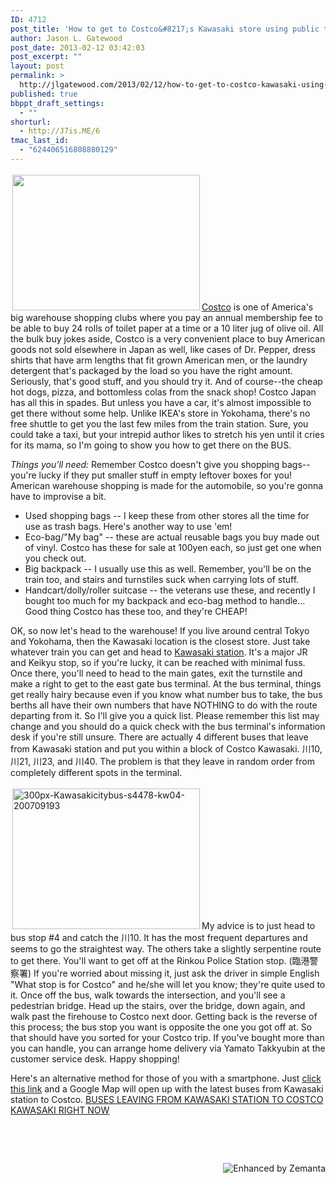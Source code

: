 ```yaml
---
ID: 4712
post_title: 'How to get to Costco&#8217;s Kawasaki store using public transport'
author: Jason L. Gatewood
post_date: 2013-02-12 03:42:03
post_excerpt: ""
layout: post
permalink: >
  http://jlgatewood.com/2013/02/12/how-to-get-to-costco-kawasaki-using-public-transit/
published: true
bbppt_draft_settings:
  - ""
shorturl:
  - http://J7is.ME/6
tmac_last_id:
  - "624406516808880129"
---
```

<img class="alignleft" style="margin: 3px;" src="http://jlgatewood.com.previewdns.com/wp-content/uploads/2013/02/300px-CostcoMoncton4.jpg" alt="" width="300" height="217" /><a class="zem_slink" title="Costco" href="http://www.costco.com/" rel="homepage" target="_blank">Costco</a> is one of America's big warehouse shopping clubs where you pay an annual membership fee to be able to buy 24 rolls of toilet paper at a time or a 10 liter jug of olive oil. All the bulk buy jokes aside, Costco is a very convenient place to buy American goods not sold elsewhere in Japan as well, like cases of Dr. Pepper, dress shirts that have arm lengths that fit grown American men, or the laundry detergent that's packaged by the load so you have the right amount. Seriously, that's good stuff, and you should try it. And of course--the cheap hot dogs, pizza, and bottomless colas from the snack shop! Costco Japan has all this in spades.
But unless you have a car, it's almost impossible to get there without some help. Unlike IKEA's store in Yokohama, there's no free shuttle to get you the last few miles from the train station. Sure, you could take a taxi, but your intrepid author likes to stretch his yen until it cries for its mama, so I'm going to show you how to get there on the BUS.

<em>Things you'll need:</em>
Remember Costco doesn't give you shopping bags--you're lucky if they put smaller stuff in empty leftover boxes for you! American warehouse shopping is made for the automobile, so you're gonna have to improvise a bit.
<ul>
	<li dir="ltr">Used shopping bags -- I keep these from other stores all the time for use as trash bags. Here's another way to use 'em!</li>
	<li dir="ltr">Eco-bag/"My bag" -- these are actual reusable bags you buy made out of vinyl. Costco has these for sale at 100yen each, so just get one when you check out.</li>
	<li dir="ltr">Big backpack -- I usually use this as well. Remember, you'll be on the train too, and stairs and turnstiles suck when carrying lots of stuff.</li>
	<li dir="ltr">Handcart/dolly/roller suitcase -- the veterans use these, and recently I bought too much for my backpack and eco-bag method to handle... Good thing Costco has these too, and they're CHEAP!</li>
</ul>
OK, so now let's head to the warehouse!
If you live around central Tokyo and Yokohama, then the Kawasaki location is the closest store. Just take whatever train you can get and head to <a class="zem_slink" title="Kawasaki Station" href="http://maps.google.com/maps?ll=35.5314166667,139.696938889&amp;spn=0.01,0.01&amp;q=35.5314166667,139.696938889 (Kawasaki%20Station)&amp;t=h" rel="geolocation" target="_blank">Kawasaki station</a>. It's a major JR and Keikyu stop, so if you're lucky, it can be reached with minimal fuss.
Once there, you'll need to head to the main gates, exit the turnstile and make a right to get to the east gate bus terminal. At the bus terminal, things get really hairy because even if you know what number bus to take, the bus berths all have their own numbers that have NOTHING to do with the route departing from it. So I'll give you a quick list. Please remember this list may change and you should do a quick check with the bus terminal's information desk if you're still unsure.
There are actually 4 different buses that leave from Kawasaki station and put you within a block of Costco Kawasaki. 川10, 川21, 川23, and 川40. The problem is that they leave in random order from completely different spots in the terminal.

<img class="alignright size-full wp-image-4772" style="margin: 3px;" src="http://jlgatewood.com.previewdns.com/wp-content/uploads/2013/02/300px-Kawasakicitybus-s4478-kw04-200709193.jpg" alt="300px-Kawasakicitybus-s4478-kw04-200709193" width="300" height="225" />My advice is to just head to bus stop #4 and catch the 川10. It has the most frequent departures and seems to go the straightest way. The others take a slightly serpentine route to get there. You'll want to get off at the Rinkou Police Station stop. (臨港警察署) If you're worried about missing it, just ask the driver in simple English "What stop is for Costco" and he/she will let you know; they're quite used to it. Once off the bus, walk towards the intersection, and you'll see a pedestrian bridge. Head up the stairs, over the bridge, down again, and walk past the firehouse to Costco next door.
Getting back is the reverse of this process; the bus stop you want is opposite the one you got off at.
So that should have you sorted for your Costco trip. If you've bought more than you can handle, you can arrange home delivery via Yamato Takkyubin at the customer service desk. Happy shopping!

Here's an alternative method for those of you with a smartphone. Just <a href="https://maps.google.com/maps?saddr=Kawasaki+Station,+Kanagawa+Prefecture,+Japan&amp;daddr=%E7%94%A3%E6%A5%AD%E9%81%93%E8%B7%AF%2F%E7%9C%8C%E9%81%936%E5%8F%B7%E7%B7%9A&amp;hl=en&amp;ie=UTF8&amp;ll=35.521923,139.713993&amp;spn=0.022878,0.042872&amp;sll=35.526808,139.714293&amp;sspn=0.022877,0.042872&amp;geocode=FUAqHgIdA5tTCCmrcVTFmGAYYDFvLfbAo0uC-A%3BFccIHgId6yJUCA&amp;oq=cost&amp;ttype=now&amp;noexp=0&amp;noal=0&amp;sort=walk&amp;mra=ls&amp;t=m&amp;z=15&amp;start=0" target="_blank">click this link</a> and a Google Map will open up with the latest buses from Kawasaki station to Costco.
<a href="https://maps.google.com/maps?saddr=Kawasaki+Station,+Kanagawa+Prefecture,+Japan&amp;daddr=%E7%94%A3%E6%A5%AD%E9%81%93%E8%B7%AF%2F%E7%9C%8C%E9%81%936%E5%8F%B7%E7%B7%9A&amp;hl=en&amp;ie=UTF8&amp;ll=35.521923,139.713993&amp;spn=0.022878,0.042872&amp;sll=35.526808,139.714293&amp;sspn=0.022877,0.042872&amp;geocode=FUAqHgIdA5tTCCmrcVTFmGAYYDFvLfbAo0uC-A%3BFccIHgId6yJUCA&amp;oq=cost&amp;ttype=now&amp;noexp=0&amp;noal=0&amp;sort=walk&amp;mra=ls&amp;t=m&amp;z=15&amp;start=0" target="_blank">BUSES LEAVING FROM KAWASAKI STATION TO COSTCO KAWASAKI RIGHT NOW</a>

&nbsp;

&nbsp;
<div class="zemanta-pixie" style="margin-top: 10px; height: 15px;"><a class="zemanta-pixie-a" title="Enhanced by Zemanta" href="http://www.zemanta.com/?px"><img class="zemanta-pixie-img" style="border: none; float: right;" src="http://img.zemanta.com/zemified_h.png?x-id=0a7ce42c-af40-4cc2-ae9c-f0b0574af9d4" alt="Enhanced by Zemanta" /></a></div>